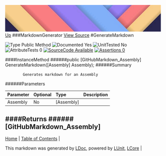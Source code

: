 ![](../Content/LDoc-banner-small.png "")
[Up](MarkdownGenerator.md)
###MarkdownGenerator
[View Source](MarkdownGenerator.md)
#GenerateMarkdown

![Type Public Method](http://b.repl.ca/v1/Type-Public%20Method-lightgrey.png "") ![Documented Yes](http://b.repl.ca/v1/Documented-Yes-brightgreen.png "") ![UnitTested No](http://b.repl.ca/v1/UnitTested-No-lightgrey.png "") ![AttributeTests 0](http://b.repl.ca/v1/AttributeTests-0-lightgrey.png "") [![SourceCode Available](http://b.repl.ca/v1/SourceCode-Available-brightgreen.png "")](MarkdownGenerator.md) [![Assertions 0](http://b.repl.ca/v1/Assertions-0-brightgreen.png "")](MarkdownGenerator.md)

####InstanceMethod
######public [GitHubMarkdown_Assembly] GenerateMarkdown([Assembly] Assembly);
######Summary

            Generates markdown for an Assembly
            
######Parameters

Parameter | Optional | Type | Description
:---  | :---  | :---  | :--- 
Assembly | No | [Assembly] | 

####Returns
######[GitHubMarkdown_Assembly]
---

[Home](../../README.md) | [Table of Contents](../../TableOfContents.md) | 


This markdown was generated by [LDoc](https://github.com/CodeSingularity/LDoc), powered by [LUnit](https://github.com/CodeSingularity/LUnit), [LCore](https://github.com/CodeSingularity/LCore) | 


